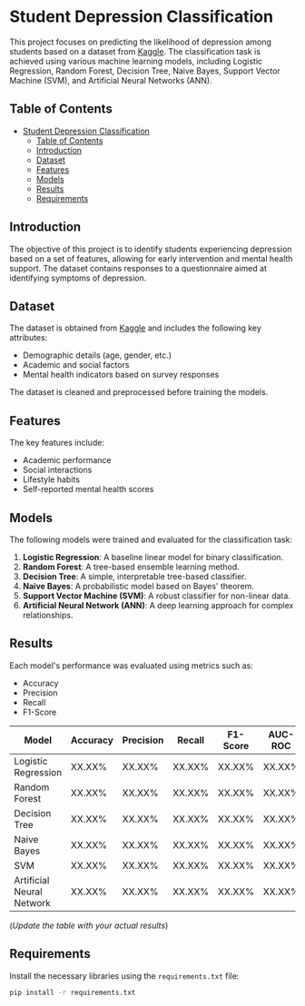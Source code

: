 # Student Depression Classification

This project focuses on predicting the likelihood of depression among students based on a dataset from [Kaggle](https://www.kaggle.com/datasets/hopesb/student-depression-dataset). The classification task is achieved using various machine learning models, including Logistic Regression, Random Forest, Decision Tree, Naive Bayes, Support Vector Machine (SVM), and Artificial Neural Networks (ANN).

## Table of Contents
- [Student Depression Classification](#student-depression-classification)
  - [Table of Contents](#table-of-contents)
  - [Introduction](#introduction)
  - [Dataset](#dataset)
  - [Features](#features)
  - [Models](#models)
  - [Results](#results)
  - [Requirements](#requirements)

## Introduction
The objective of this project is to identify students experiencing depression based on a set of features, allowing for early intervention and mental health support. The dataset contains responses to a questionnaire aimed at identifying symptoms of depression.

## Dataset
The dataset is obtained from [Kaggle](https://www.kaggle.com/datasets/hopesb/student-depression-dataset) and includes the following key attributes:
- Demographic details (age, gender, etc.)
- Academic and social factors
- Mental health indicators based on survey responses

The dataset is cleaned and preprocessed before training the models.

## Features
The key features include:
- Academic performance
- Social interactions
- Lifestyle habits
- Self-reported mental health scores

## Models
The following models were trained and evaluated for the classification task:
1. **Logistic Regression**: A baseline linear model for binary classification.
2. **Random Forest**: A tree-based ensemble learning method.
3. **Decision Tree**: A simple, interpretable tree-based classifier.
4. **Naive Bayes**: A probabilistic model based on Bayes' theorem.
5. **Support Vector Machine (SVM)**: A robust classifier for non-linear data.
6. **Artificial Neural Network (ANN)**: A deep learning approach for complex relationships.

## Results
Each model's performance was evaluated using metrics such as:
- Accuracy
- Precision
- Recall
- F1-Score

| Model                     | Accuracy | Precision | Recall | F1-Score | AUC-ROC |
| ------------------------- | -------- | --------- | ------ | -------- | ------- |
| Logistic Regression       | XX.XX%   | XX.XX%    | XX.XX% | XX.XX%   | XX.XX%  |
| Random Forest             | XX.XX%   | XX.XX%    | XX.XX% | XX.XX%   | XX.XX%  |
| Decision Tree             | XX.XX%   | XX.XX%    | XX.XX% | XX.XX%   | XX.XX%  |
| Naive Bayes               | XX.XX%   | XX.XX%    | XX.XX% | XX.XX%   | XX.XX%  |
| SVM                       | XX.XX%   | XX.XX%    | XX.XX% | XX.XX%   | XX.XX%  |
| Artificial Neural Network | XX.XX%   | XX.XX%    | XX.XX% | XX.XX%   | XX.XX%  |

(*Update the table with your actual results*)

## Requirements
Install the necessary libraries using the `requirements.txt` file:
```bash
pip install -r requirements.txt